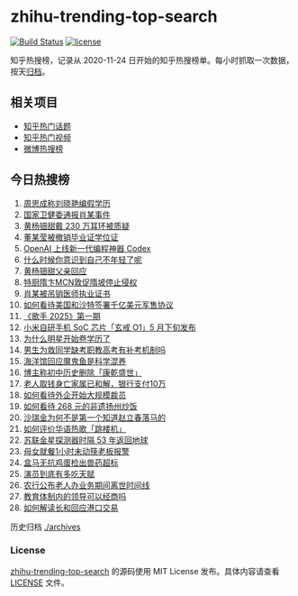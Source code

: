 # zhihu-trending-top-search

[![Build Status](https://github.com/justjavac/zhihu-trending-top-search/workflows/ci/badge.svg?branch=main)](https://github.com/justjavac/zhihu-trending-top-search/actions)
[![license](https://img.shields.io/github/license/justjavac/zhihu-trending-top-search)](https://github.com/justjavac/zhihu-trending-top-search/blob/main/LICENSE)

知乎热搜榜，记录从 2020-11-24 日开始的知乎热搜榜单。每小时抓取一次数据，按天[归档](./archives)。

## 相关项目

- [知乎热门话题](https://github.com/justjavac/zhihu-trending-hot-questions)
- [知乎热门视频](https://github.com/justjavac/zhihu-trending-hot-video)
- [微博热搜榜](https://github.com/justjavac/weibo-trending-hot-search)

## 今日热搜榜

<!-- BEGIN -->
<!-- 最后更新时间 Sat May 17 2025 18:20:47 GMT+0800 (China Standard Time) -->

1. [周思成称刘晓艳编假学历](https://www.zhihu.com/search?q=%E5%91%A8%E6%80%9D%E6%88%90%E7%A7%B0%E5%88%98%E6%99%93%E8%89%B3%E7%BC%96%E5%81%87%E5%AD%A6%E5%8E%86)
1. [国家卫健委通报肖某事件](https://www.zhihu.com/search?q=%E5%9B%BD%E5%AE%B6%E5%8D%AB%E5%81%A5%E5%A7%94%E9%80%9A%E6%8A%A5%E8%82%96%E6%9F%90%E4%BA%8B%E4%BB%B6)
1. [黄杨钿甜戴 230 万耳环被质疑](https://www.zhihu.com/search?q=%E9%BB%84%E6%9D%A8%E9%92%BF%E7%94%9C%E6%88%B4%20230%20%E4%B8%87%E8%80%B3%E7%8E%AF%E8%A2%AB%E8%B4%A8%E7%96%91)
1. [董某莹被撤销毕业证学位证](https://www.zhihu.com/search?q=%E8%91%A3%E6%9F%90%E8%8E%B9%E8%A2%AB%E6%92%A4%E9%94%80%E6%AF%95%E4%B8%9A%E8%AF%81%E5%AD%A6%E4%BD%8D%E8%AF%81)
1. [OpenAI 上线新一代编程神器 Codex](https://www.zhihu.com/search?q=OpenAI%20%E4%B8%8A%E7%BA%BF%E6%96%B0%E4%B8%80%E4%BB%A3%E7%BC%96%E7%A8%8B%E7%A5%9E%E5%99%A8%20Codex)
1. [什么时候你意识到自己不年轻了呢](https://www.zhihu.com/search?q=%E4%BB%80%E4%B9%88%E6%97%B6%E5%80%99%E4%BD%A0%E6%84%8F%E8%AF%86%E5%88%B0%E8%87%AA%E5%B7%B1%E4%B8%8D%E5%B9%B4%E8%BD%BB%E4%BA%86%E5%91%A2)
1. [黄杨钿甜父亲回应](https://www.zhihu.com/search?q=%E9%BB%84%E6%9D%A8%E9%92%BF%E7%94%9C%E7%88%B6%E4%BA%B2%E5%9B%9E%E5%BA%94)
1. [特厨隋卞MCN敦促隋坡停止侵权](https://www.zhihu.com/search?q=%E7%89%B9%E5%8E%A8%E9%9A%8B%E5%8D%9EMCN%E6%95%A6%E4%BF%83%E9%9A%8B%E5%9D%A1%E5%81%9C%E6%AD%A2%E4%BE%B5%E6%9D%83)
1. [肖某被吊销医师执业证书](https://www.zhihu.com/search?q=%E8%82%96%E6%9F%90%E8%A2%AB%E5%90%8A%E9%94%80%E5%8C%BB%E5%B8%88%E6%89%A7%E4%B8%9A%E8%AF%81%E4%B9%A6)
1. [如何看待美国和沙特签署千亿美元军售协议](https://www.zhihu.com/search?q=%E5%A6%82%E4%BD%95%E7%9C%8B%E5%BE%85%E7%BE%8E%E5%9B%BD%E5%92%8C%E6%B2%99%E7%89%B9%E7%AD%BE%E7%BD%B2%E5%8D%83%E4%BA%BF%E7%BE%8E%E5%85%83%E5%86%9B%E5%94%AE%E5%8D%8F%E8%AE%AE)
1. [《歌手 2025》第一期](https://www.zhihu.com/search?q=%E3%80%8A%E6%AD%8C%E6%89%8B%202025%E3%80%8B%E7%AC%AC%E4%B8%80%E6%9C%9F)
1. [小米自研手机 SoC 芯片「玄戒 O1」5 月下旬发布](https://www.zhihu.com/search?q=%E5%B0%8F%E7%B1%B3%E8%87%AA%E7%A0%94%E6%89%8B%E6%9C%BA%20SoC%20%E8%8A%AF%E7%89%87%E3%80%8C%E7%8E%84%E6%88%92%20O1%E3%80%8D5%20%E6%9C%88%E4%B8%8B%E6%97%AC%E5%8F%91%E5%B8%83)
1. [为什么明星开始卷学历了](https://www.zhihu.com/search?q=%E4%B8%BA%E4%BB%80%E4%B9%88%E6%98%8E%E6%98%9F%E5%BC%80%E5%A7%8B%E5%8D%B7%E5%AD%A6%E5%8E%86%E4%BA%86)
1. [男生为救同学缺考职教高考有补考机制吗](https://www.zhihu.com/search?q=%E7%94%B7%E7%94%9F%E4%B8%BA%E6%95%91%E5%90%8C%E5%AD%A6%E7%BC%BA%E8%80%83%E8%81%8C%E6%95%99%E9%AB%98%E8%80%83%E6%9C%89%E8%A1%A5%E8%80%83%E6%9C%BA%E5%88%B6%E5%90%97)
1. [海洋馆回应魔鬼鱼是科学混养](https://www.zhihu.com/search?q=%E6%B5%B7%E6%B4%8B%E9%A6%86%E5%9B%9E%E5%BA%94%E9%AD%94%E9%AC%BC%E9%B1%BC%E6%98%AF%E7%A7%91%E5%AD%A6%E6%B7%B7%E5%85%BB)
1. [博主称初中历史删除「康乾盛世」](https://www.zhihu.com/search?q=%E5%8D%9A%E4%B8%BB%E7%A7%B0%E5%88%9D%E4%B8%AD%E5%8E%86%E5%8F%B2%E5%88%A0%E9%99%A4%E3%80%8C%E5%BA%B7%E4%B9%BE%E7%9B%9B%E4%B8%96%E3%80%8D)
1. [老人取钱身亡家属已和解，银行支付10万](https://www.zhihu.com/search?q=%E8%80%81%E4%BA%BA%E5%8F%96%E9%92%B1%E8%BA%AB%E4%BA%A1%E5%AE%B6%E5%B1%9E%E5%B7%B2%E5%92%8C%E8%A7%A3%EF%BC%8C%E9%93%B6%E8%A1%8C%E6%94%AF%E4%BB%9810%E4%B8%87)
1. [如何看待外企开始大规模裁员](https://www.zhihu.com/search?q=%E5%A6%82%E4%BD%95%E7%9C%8B%E5%BE%85%E5%A4%96%E4%BC%81%E5%BC%80%E5%A7%8B%E5%A4%A7%E8%A7%84%E6%A8%A1%E8%A3%81%E5%91%98)
1. [如何看待 268 元的非遗扬州炒饭](https://www.zhihu.com/search?q=%E5%A6%82%E4%BD%95%E7%9C%8B%E5%BE%85%20268%20%E5%85%83%E7%9A%84%E9%9D%9E%E9%81%97%E6%89%AC%E5%B7%9E%E7%82%92%E9%A5%AD)
1. [沙瑞金为何不是第一个知道赵立春落马的](https://www.zhihu.com/search?q=%E6%B2%99%E7%91%9E%E9%87%91%E4%B8%BA%E4%BD%95%E4%B8%8D%E6%98%AF%E7%AC%AC%E4%B8%80%E4%B8%AA%E7%9F%A5%E9%81%93%E8%B5%B5%E7%AB%8B%E6%98%A5%E8%90%BD%E9%A9%AC%E7%9A%84)
1. [如何评价华语热歌「跳楼机」](https://www.zhihu.com/search?q=%E5%A6%82%E4%BD%95%E8%AF%84%E4%BB%B7%E5%8D%8E%E8%AF%AD%E7%83%AD%E6%AD%8C%E3%80%8C%E8%B7%B3%E6%A5%BC%E6%9C%BA%E3%80%8D)
1. [苏联金星探测器时隔 53 年返回地球](https://www.zhihu.com/search?q=%E8%8B%8F%E8%81%94%E9%87%91%E6%98%9F%E6%8E%A2%E6%B5%8B%E5%99%A8%E6%97%B6%E9%9A%94%2053%20%E5%B9%B4%E8%BF%94%E5%9B%9E%E5%9C%B0%E7%90%83)
1. [母女就餐1小时未动筷老板报警](https://www.zhihu.com/search?q=%E6%AF%8D%E5%A5%B3%E5%B0%B1%E9%A4%901%E5%B0%8F%E6%97%B6%E6%9C%AA%E5%8A%A8%E7%AD%B7%E8%80%81%E6%9D%BF%E6%8A%A5%E8%AD%A6)
1. [盒马无抗鸡蛋检出兽药超标](https://www.zhihu.com/search?q=%E7%9B%92%E9%A9%AC%E6%97%A0%E6%8A%97%E9%B8%A1%E8%9B%8B%E6%A3%80%E5%87%BA%E5%85%BD%E8%8D%AF%E8%B6%85%E6%A0%87)
1. [演员到底有多吃天赋](https://www.zhihu.com/search?q=%E6%BC%94%E5%91%98%E5%88%B0%E5%BA%95%E6%9C%89%E5%A4%9A%E5%90%83%E5%A4%A9%E8%B5%8B)
1. [农行公布老人办业务期间离世时间线](https://www.zhihu.com/search?q=%E5%86%9C%E8%A1%8C%E5%85%AC%E5%B8%83%E8%80%81%E4%BA%BA%E5%8A%9E%E4%B8%9A%E5%8A%A1%E6%9C%9F%E9%97%B4%E7%A6%BB%E4%B8%96%E6%97%B6%E9%97%B4%E7%BA%BF)
1. [教育体制内的领导可以经商吗](https://www.zhihu.com/search?q=%E6%95%99%E8%82%B2%E4%BD%93%E5%88%B6%E5%86%85%E7%9A%84%E9%A2%86%E5%AF%BC%E5%8F%AF%E4%BB%A5%E7%BB%8F%E5%95%86%E5%90%97)
1. [如何解读长和回应港口交易](https://www.zhihu.com/search?q=%E5%A6%82%E4%BD%95%E8%A7%A3%E8%AF%BB%E9%95%BF%E5%92%8C%E5%9B%9E%E5%BA%94%E6%B8%AF%E5%8F%A3%E4%BA%A4%E6%98%93)

<!-- END -->

历史归档 [./archives](./archives)

### License

[zhihu-trending-top-search](https://github.com/justjavac/zhihu-trending-top-search) 的源码使用 MIT License
发布。具体内容请查看 [LICENSE](./LICENSE) 文件。
